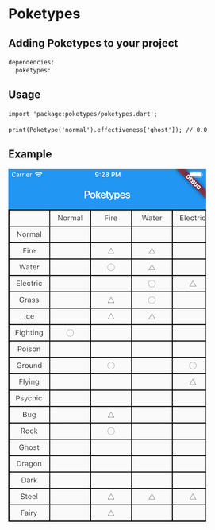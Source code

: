 # Poketypes

## Adding Poketypes to your project

```
dependencies:
  poketypes:
```

## Usage

```
import 'package:poketypes/poketypes.dart';

print(Poketype('normal').effectiveness['ghost']); // 0.0
```

## Example

![](example.png)
